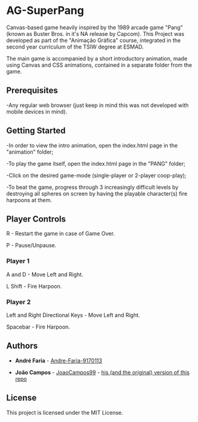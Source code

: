 # AG-SuperPang
Canvas-based game heavily inspired by the 1989 arcade game "Pang" (known as Buster Bros. in it's NA release by Capcom). This Project was developed as part of the "Animação Gráfica" course, integrated in the second year curriculum of the TSIW degree at ESMAD.

The main game is accompanied by a short introductory animation, made using Canvas and CSS animations, contained in a separate folder from the game.

## Prerequisites

-Any regular web browser (just keep in mind this was not developed with mobile devices in mind).

## Getting Started

-In order to view the intro animation, open the index.html page in the "animation" folder;

-To play the game itself, open the index.html page in the "PANG" folder;

-Click on the desired game-mode (single-player or 2-player coop-play);

-To beat the game, progress through 3 increasingly difficult levels by destroying all spheres on screen by having the playable character(s) fire harpoons at them.

## Player Controls

R - Restart the game in case of Game Over.

P - Pause/Unpause.

### Player 1
A and D - Move Left and Right.

L Shift - Fire Harpoon.

### Player 2
Left and Right Directional Keys - Move Left and Right.

Spacebar - Fire Harpoon.

## Authors

* **André Faria** - [Andre-Faria-9170113](https://github.com/Andre-Faria-9170113)

* **João Campos** - [JoaoCampos99](https://github.com/JoaoCampos99) - [his (and the original) version of this repo](https://github.com/JoaoCampos99/PANG)


## License

This project is licensed under the MIT License.
